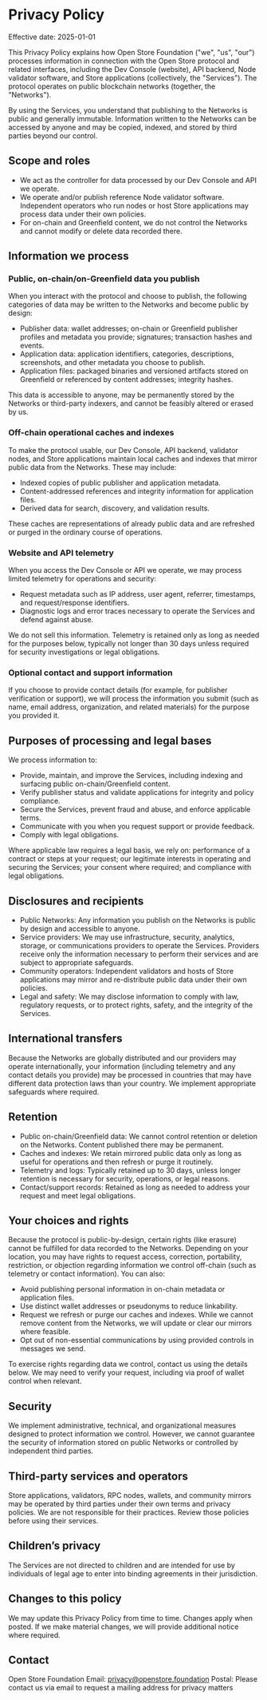 # Privacy Policy

Effective date: 2025-01-01

This Privacy Policy explains how Open Store Foundation ("we", "us", "our") processes information in connection with the Open Store protocol and related interfaces, including the Dev Console (website), API backend, Node validator software, and Store applications (collectively, the "Services"). The protocol operates on public blockchain networks (together, the "Networks").

By using the Services, you understand that publishing to the Networks is public and generally immutable. Information written to the Networks can be accessed by anyone and may be copied, indexed, and stored by third parties beyond our control.

## Scope and roles

- We act as the controller for data processed by our Dev Console and API we operate.
- We operate and/or publish reference Node validator software. Independent operators who run nodes or host Store applications may process data under their own policies.
- For on-chain and Greenfield content, we do not control the Networks and cannot modify or delete data recorded there.

## Information we process

### Public, on-chain/on-Greenfield data you publish

When you interact with the protocol and choose to publish, the following categories of data may be written to the Networks and become public by design:

- Publisher data: wallet addresses; on-chain or Greenfield publisher profiles and metadata you provide; signatures; transaction hashes and events.
- Application data: application identifiers, categories, descriptions, screenshots, and other metadata you choose to publish.
- Application files: packaged binaries and versioned artifacts stored on Greenfield or referenced by content addresses; integrity hashes.

This data is accessible to anyone, may be permanently stored by the Networks or third-party indexers, and cannot be feasibly altered or erased by us.

### Off-chain operational caches and indexes

To make the protocol usable, our Dev Console, API backend, validator nodes, and Store applications maintain local caches and indexes that mirror public data from the Networks. These may include:

- Indexed copies of public publisher and application metadata.
- Content-addressed references and integrity information for application files.
- Derived data for search, discovery, and validation results.

These caches are representations of already public data and are refreshed or purged in the ordinary course of operations.

### Website and API telemetry

When you access the Dev Console or API we operate, we may process limited telemetry for operations and security:

- Request metadata such as IP address, user agent, referrer, timestamps, and request/response identifiers.
- Diagnostic logs and error traces necessary to operate the Services and defend against abuse.

We do not sell this information. Telemetry is retained only as long as needed for the purposes below, typically not longer than 30 days unless required for security investigations or legal obligations.

### Optional contact and support information

If you choose to provide contact details (for example, for publisher verification or support), we will process the information you submit (such as name, email address, organization, and related materials) for the purpose you provided it.

## Purposes of processing and legal bases

We process information to:

- Provide, maintain, and improve the Services, including indexing and surfacing public on-chain/Greenfield content.
- Verify publisher status and validate applications for integrity and policy compliance.
- Secure the Services, prevent fraud and abuse, and enforce applicable terms.
- Communicate with you when you request support or provide feedback.
- Comply with legal obligations.

Where applicable law requires a legal basis, we rely on: performance of a contract or steps at your request; our legitimate interests in operating and securing the Services; your consent where required; and compliance with legal obligations.

## Disclosures and recipients

- Public Networks: Any information you publish on the Networks is public by design and accessible to anyone.
- Service providers: We may use infrastructure, security, analytics, storage, or communications providers to operate the Services. Providers receive only the information necessary to perform their services and are subject to appropriate safeguards.
- Community operators: Independent validators and hosts of Store applications may mirror and re-distribute public data under their own policies.
- Legal and safety: We may disclose information to comply with law, regulatory requests, or to protect rights, safety, and the integrity of the Services.

## International transfers

Because the Networks are globally distributed and our providers may operate internationally, your information (including telemetry and any contact details you provide) may be processed in countries that may have different data protection laws than your country. We implement appropriate safeguards where required.

## Retention

- Public on-chain/Greenfield data: We cannot control retention or deletion on the Networks. Content published there may be permanent.
- Caches and indexes: We retain mirrored public data only as long as useful for operations and then refresh or purge it routinely.
- Telemetry and logs: Typically retained up to 30 days, unless longer retention is necessary for security, operations, or legal reasons.
- Contact/support records: Retained as long as needed to address your request and meet legal obligations.

## Your choices and rights

Because the protocol is public-by-design, certain rights (like erasure) cannot be fulfilled for data recorded to the Networks. Depending on your location, you may have rights to request access, correction, portability, restriction, or objection regarding information we control off-chain (such as telemetry or contact information). You can also:

- Avoid publishing personal information in on-chain metadata or application files.
- Use distinct wallet addresses or pseudonyms to reduce linkability.
- Request we refresh or purge our caches and indexes. While we cannot remove content from the Networks, we will update or clear our mirrors where feasible.
- Opt out of non-essential communications by using provided controls in messages we send.

To exercise rights regarding data we control, contact us using the details below. We may need to verify your request, including via proof of wallet control when relevant.

## Security

We implement administrative, technical, and organizational measures designed to protect information we control. However, we cannot guarantee the security of information stored on public Networks or controlled by independent third parties.

## Third-party services and operators

Store applications, validators, RPC nodes, wallets, and community mirrors may be operated by third parties under their own terms and privacy policies. We are not responsible for their practices. Review those policies before using their services.

## Children’s privacy

The Services are not directed to children and are intended for use by individuals of legal age to enter into binding agreements in their jurisdiction.

## Changes to this policy

We may update this Privacy Policy from time to time. Changes apply when posted. If we make material changes, we will provide additional notice where required.

## Contact

Open Store Foundation
Email: privacy@openstore.foundation
Postal: Please contact us via email to request a mailing address for privacy matters

